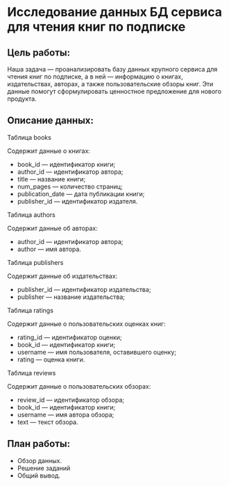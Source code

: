 # Исследование данных БД сервиса для чтения книг по подписке

## Цель работы:

Наша задача —  проанализировать базу данных крупного сервиса для чтения книг по подписке, а в ней — информацию о книгах, издательствах, авторах, а также пользовательские обзоры книг. Эти данные помогут сформулировать ценностное предложение для нового продукта.

## Описание данных:

Таблица books

Содержит данные о книгах:
- book_id — идентификатор книги;
- author_id — идентификатор автора;
- title — название книги;
- num_pages — количество страниц;
- publication_date — дата публикации книги;
- publisher_id — идентификатор издателя.

Таблица authors

Содержит данные об авторах:

- author_id — идентификатор автора;
- author — имя автора.

Таблица publishers

Содержит данные об издательствах:

- publisher_id — идентификатор издательства;
- publisher — название издательства;

Таблица ratings

Содержит данные о пользовательских оценках книг:

- rating_id — идентификатор оценки;
- book_id — идентификатор книги;
- username — имя пользователя, оставившего оценку;
- rating — оценка книги.

Таблица reviews

Содержит данные о пользовательских обзорах:
- review_id — идентификатор обзора;
- book_id — идентификатор книги;
- username — имя автора обзора;
- text — текст обзора.

## План работы:
- Обзор данных.
- Решение заданий
- Общий вывод.
